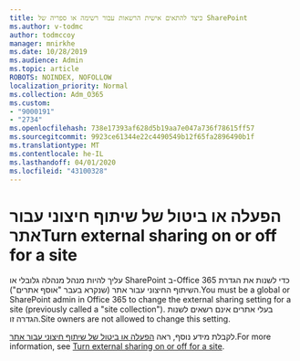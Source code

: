 ```yaml
---
title: כיצד להתאים אישית הרשאות עבור רשימה או ספריה של SharePoint
ms.author: v-todmc
author: todmccoy
manager: mnirkhe
ms.date: 10/28/2019
ms.audience: Admin
ms.topic: article
ROBOTS: NOINDEX, NOFOLLOW
localization_priority: Normal
ms.collection: Adm_O365
ms.custom:
- "9000191"
- "2734"
ms.openlocfilehash: 738e17393af628d5b19aa7e047a736f78615ff57
ms.sourcegitcommit: 9923ce61344e22c4490549b12f65fa2896490b1f
ms.translationtype: MT
ms.contentlocale: he-IL
ms.lasthandoff: 04/01/2020
ms.locfileid: "43100328"
---
```

# <a name="turn-external-sharing-on-or-off-for-a-site"></a><span data-ttu-id="b5e41-102">הפעלה או ביטול של שיתוף חיצוני עבור אתר</span><span class="sxs-lookup"><span data-stu-id="b5e41-102">Turn external sharing on or off for a site</span></span>

<span data-ttu-id="b5e41-103">עליך להיות מנהל מנהלה גלובלי או SharePoint ב-Office 365 כדי לשנות את הגדרת השיתוף החיצוני עבור אתר (שנקרא בעבר "אוסף אתרים").</span><span class="sxs-lookup"><span data-stu-id="b5e41-103">You must be a global or SharePoint admin in Office 365 to change the external sharing setting for a site (previously called a "site collection").</span></span> <span data-ttu-id="b5e41-104">בעלי אתרים אינם רשאים לשנות הגדרה זו.</span><span class="sxs-lookup"><span data-stu-id="b5e41-104">Site owners are not allowed to change this setting.</span></span> 

<span data-ttu-id="b5e41-105">לקבלת מידע נוסף, ראה [הפעלה או ביטול של שיתוף חיצוני עבור אתר](https://docs.microsoft.com/sharepoint/change-external-sharing-site).</span><span class="sxs-lookup"><span data-stu-id="b5e41-105">For more information, see [Turn external sharing on or off for a site](https://docs.microsoft.com/sharepoint/change-external-sharing-site).</span></span>
